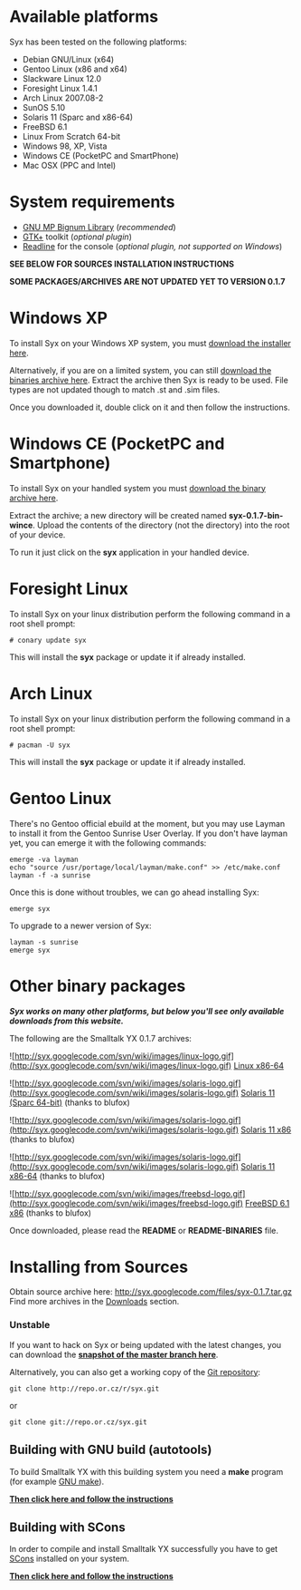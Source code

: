 # Available platforms #

Syx has been tested on the following platforms:
  * Debian GNU/Linux (x64)
  * Gentoo Linux (x86 and x64)
  * Slackware Linux 12.0
  * Foresight Linux 1.4.1
  * Arch Linux 2007.08-2
  * SunOS 5.10
  * Solaris 11 (Sparc and x86-64)
  * FreeBSD 6.1
  * Linux From Scratch 64-bit
  * Windows 98, XP, Vista
  * Windows CE (PocketPC and SmartPhone)
  * Mac OSX (PPC and Intel)

# System requirements #

  * [GNU MP Bignum Library](http://gmplib.org/) (_recommended_)
  * [GTK+](http://www.gtk.org) toolkit (_optional plugin_)
  * [Readline](http://ftp.gnu.org/gnu/readline/) for the console (_optional plugin, not supported on Windows_)

**SEE BELOW FOR SOURCES INSTALLATION INSTRUCTIONS**

**SOME PACKAGES/ARCHIVES ARE NOT UPDATED YET TO VERSION 0.1.7**

# Windows XP #

To install Syx on your Windows XP system, you must [download the installer here](http://code.google.com/p/syx/downloads/detail?name=Syx-0.1.7.exe&can=2&q=).

Alternatively, if you are on a limited system, you can still [download the binaries archive here](http://code.google.com/p/syx/downloads/detail?name=syx-0.1.7-bin-win32.zip&can=2&q=).
Extract the archive then Syx is ready to be used. File types are not updated though to match .st and .sim files.

Once you downloaded it, double click on it and then follow the instructions.

# Windows CE (PocketPC and Smartphone) #

To install Syx on your handled system you must [download the binary archive here](http://code.google.com/p/syx/downloads/detail?name=syx-0.1.7-bin-wince.zip&can=2&q=).

Extract the archive; a new directory will be created named **syx-0.1.7-bin-wince**. Upload the contents of the directory (not the directory) into the root of your device.

To run it just click on the **syx** application in your handled device.

# Foresight Linux #

To install Syx on your linux distribution perform the following command in a root shell prompt:
```
# conary update syx
```

This will install the **syx** package or update it if already installed.

# Arch Linux #

To install Syx on your linux distribution perform the following command in a root shell prompt:
```
# pacman -U syx
```

This will install the **syx** package or update it if already installed.

# Gentoo Linux #

There's no Gentoo official ebuild at the moment, but you may use Layman to install it from the Gentoo Sunrise User Overlay.
If you don't have layman yet, you can emerge it with the following commands:
```
emerge -va layman
echo "source /usr/portage/local/layman/make.conf" >> /etc/make.conf
layman -f -a sunrise
```

Once this is done without troubles, we can go ahead installing Syx:
```
emerge syx
```

To upgrade to a newer version of Syx:
```
layman -s sunrise
emerge syx
```

# Other binary packages #

_**Syx works on many other platforms, but below you'll see only available downloads from this website.**_

The following are the Smalltalk YX 0.1.7 archives:

![http://syx.googlecode.com/svn/wiki/images/linux-logo.gif](http://syx.googlecode.com/svn/wiki/images/linux-logo.gif) [Linux x86-64](http://code.google.com/p/syx/downloads/detail?name=syx-0.1.7-bin-linux-x86_64.tar.gz&can=2&q=)

![http://syx.googlecode.com/svn/wiki/images/solaris-logo.gif](http://syx.googlecode.com/svn/wiki/images/solaris-logo.gif) [Solaris 11 (Sparc 64-bit)](http://code.google.com/p/syx/downloads/detail?name=syx-0.1.6-bin-solaris11-sparc.tar.gz&can=4&q=) (thanks to blufox)

![http://syx.googlecode.com/svn/wiki/images/solaris-logo.gif](http://syx.googlecode.com/svn/wiki/images/solaris-logo.gif) [Solaris 11 x86](http://code.google.com/p/syx/downloads/detail?name=syx-0.1.6-bin-solaris11-x86.tar.gz&can=4&q=) (thanks to blufox)

![http://syx.googlecode.com/svn/wiki/images/solaris-logo.gif](http://syx.googlecode.com/svn/wiki/images/solaris-logo.gif) [Solaris 11 x86-64](http://code.google.com/p/syx/downloads/detail?name=syx-0.1.5-bin-solaris11-x86-64.tar.gz&can=2&q=) (thanks to blufox)

![http://syx.googlecode.com/svn/wiki/images/freebsd-logo.gif](http://syx.googlecode.com/svn/wiki/images/freebsd-logo.gif) [FreeBSD 6.1 x86](http://code.google.com/p/syx/downloads/detail?name=syx-0.1.5-bin-FreeBSD.6.1-x86-32.tar.gz&can=2&q=) (thanks to blufox)

Once downloaded, please read the **README** or **README-BINARIES** file.

# Installing from Sources #

Obtain source archive here: http://syx.googlecode.com/files/syx-0.1.7.tar.gz
Find more archives in the [Downloads](http://code.google.com/p/syx/downloads/list) section.

### Unstable ###

If you want to hack on Syx or being updated with the latest changes, you can download the **[snapshot of the master branch here](http://repo.or.cz/w/syx.git?a=snapshot;h=master;sf=tgz)**.

Alternatively, you can also get a working copy of the [Git repository](http://code.google.com/p/syx/wiki/GitSource?tm=4):

```
git clone http://repo.or.cz/r/syx.git
```
or
```
git clone git://repo.or.cz/syx.git
```

## Building with GNU build (autotools) ##

To build Smalltalk YX with this building system you need a **make** program (for example [GNU make](http://www.gnu.org/software/make/)).

**[Then click here and follow the instructions](GNUBuild.md)**

## Building with SCons ##

In order to compile and install Smalltalk YX successfully you have to get [SCons](http://www.scons.org) installed on your system.

**[Then click here and follow the instructions](SConsBuild.md)**